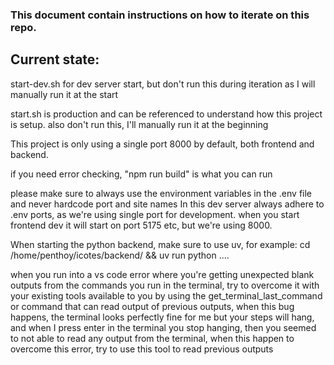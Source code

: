 ### This document contain instructions on how to iterate on this repo.

## Current state:
start-dev.sh for dev server start, but don't run this during iteration as I will manually run it at the start

start.sh is production and can be referenced to understand how this project is setup. also don't run this, I'll manually run it at the beginning

This project is only using a single port 8000 by default, both frontend and backend.

if you need error checking, "npm run build" is what you can run

please make sure to always use the environment variables in the .env file and never hardcode port and site names
In this dev server always adhere to .env ports, as we're using single port for development. when you start frontend dev it will start on port 5175 etc, but we're using 8000.

When starting the python backend, make sure to use uv, for example:
cd /home/penthoy/icotes/backend/ && uv run python ....

when you run into a vs code error where you're getting unexpected blank outputs from the commands you run in the terminal, try to overcome it with your existing tools available to you by using the get_terminal_last_command or command that can read output of previous outputs, when this bug happens, the terminal looks perfectly fine for me but your steps will hang, and when I press enter in the terminal you stop hanging, then you seemed to not able to read any output from the terminal, when this happen to overcome this error, try to use this tool to read previous outputs
